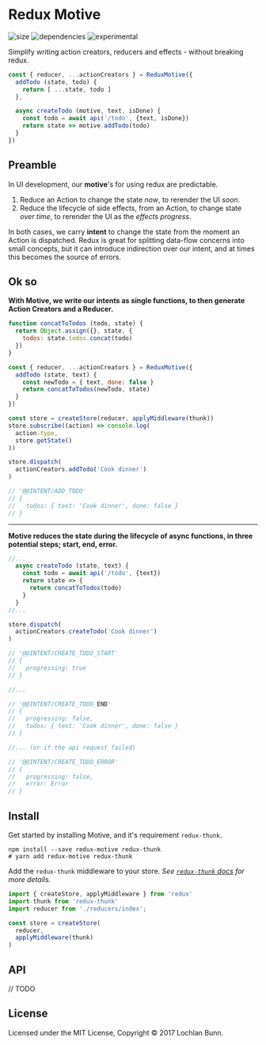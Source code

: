 # Redux Motive

![size](https://img.shields.io/badge/size-2.3kb-green.svg)
![dependencies](https://img.shields.io/badge/dependencies-0-green.svg)
![experimental](https://img.shields.io/badge/status-%20%20%20%20%20%20%20%20%20%20%20%20%20experimental-red.svg)

Simplify writing action creators, reducers and effects - without breaking redux.

```js
const { reducer, ...actionCreators } = ReduxMotive({
  addTodo (state, todo) {
    return [ ...state, todo ]
  },

  async createTodo (motive, text, isDone) {
    const todo = await api('/todo', {text, isDone})
    return state => motive.addTodo(todo)
  }
})
```

## Preamble

In UI development, our **motive**'s for using redux are predictable.

1. Reduce an Action to change the state _now_, to rerender the UI _soon_.
2. Reduce the lifecycle of side effects, from an Action, to change state _over time_, to rerender the UI as the _effects progress_.

In both cases, we carry **intent** to change the state from the moment an Action is dispatched. Redux is great for splitting data-flow concerns into small concepts, but it can introduce indirection over our intent, and at times this becomes the source of errors.

## Ok so

**With Motive, we write our intents as single functions, to then generate Action Creators and a Reducer.**

```js
function concatToTodos (todo, state) {
  return Object.assign({}, state, {
    todos: state.todos.concat(todo)
  })
}

const { reducer, ...actionCreators } = ReduxMotive({
  addTodo (state, text) {
    const newTodo = { text, done: false }
    return concatToTodos(newTodo, state)
  }
})

const store = createStore(reducer, applyMiddleware(thunk))
store.subscribe((action) => console.log(
  action.type,
  store.getState()
))

store.dispatch(
  actionCreators.addTodo('Cook dinner')
)

// '@@INTENT/ADD_TODO'
// {
//   todos: { text: 'Cook dinner', done: false }
// }
```

---

**Motive reduces the state during the lifecycle of async functions, in three potential steps; start, end, error.**


```js
//...
  async createTodo (state, text) {
    const todo = await api('/todo', {text})
    return state => {
      return concatToTodos(todo)
    }
  }
//...

store.dispatch(
  actionCreators.createTodo('Cook dinner')
)

// '@@INTENT/CREATE_TODO_START'
// {
//   progressing: true
// }

//...

// '@@INTENT/CREATE_TODO_END'
// {
//   progressing: false,
//   todos: { text: 'Cook dinner', done: false }
// }

//... (or if the api request failed)

// '@@INTENT/CREATE_TODO_ERROR'
// {
//   progressing: false,
//   error: Error
// }
```

## Install

Get started by installing Motive, and it's requirement `redux-thunk`.

```shell
npm install --save redux-motive redux-thunk
# yarn add redux-motive redux-thunk
```

Add the `redux-thunk` middleware to your store. _See [`redux-thunk` docs][redux-thunk] for more details._

```js
import { createStore, applyMiddleware } from 'redux'
import thunk from 'redux-thunk'
import reducer from './reducers/index';

const store = createStore(
  reducer,
  applyMiddleware(thunk)
)
```

## API

// TODO

## License

Licensed under the MIT License, Copyright © 2017 Lochlan Bunn.

[redux-thunk]: https://github.com/gaearon/redux-thunk
